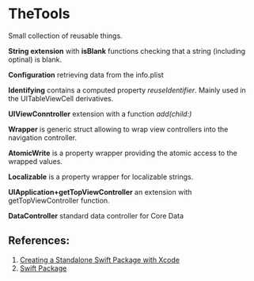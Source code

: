 # TheTools

Small collection of reusable things.

**String extension** with **isBlank** functions checking that a string (including optinal) is blank. 

**Configuration** retrieving data from the info.plist

**Identifying** contains a computed property *reuseIdentifier*. Mainly used in the UITableViewCell derivatives. 

**UIViewConntroller** extension with a function *add(child:)*

**Wrapper** is generic struct allowing to wrap view controllers into the navigation controller.

**AtomicWrite** is a property wrapper providing the atomic access to the wrapped values.

**Localizable** is a property wrapper for localizable strings.

**UIApplication+getTopViewController** an extension with getTopViewController function.

**DataController** standard data controller for Core Data 

## References:
1. [Creating a Standalone Swift Package with Xcode](https://developer.apple.com/documentation/xcode/creating_a_standalone_swift_package_with_xcode)
2. [Swift Package](https://docs.swift.org/package-manager/PackageDescription/PackageDescription.html)
